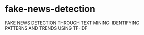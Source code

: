 # fake-news-detection
FAKE NEWS DETECTION THROUGH TEXT MINING: IDENTIFYING PATTERNS AND TRENDS USING TF-IDF
